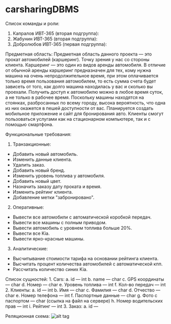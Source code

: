 # carsharingDBMS
Список команды и роли:
1. Капралов ИВТ-365 (вторая подгруппа): 
2. Жабунин ИВТ-365 (вторая подгруппа): 
3. Добролюбов ИВТ-365 (первая подгруппа): 

Предметная область: Предметная область данного проекта — это прокат автомобилей (каршеринг). Точку зрения у нас со стороны клиента.
Каршеринг — это один из видов аренды автомобиля. В отличие от обычной аренды каршеринг предназначен для тех, кому нужна машина на очень непродолжительное время, при этом оплачивается только время пользования автомобилем, то есть сумма счета будет зависеть от того, как долго машина находилась у вас и сколько вы проехали. Получить доступ к автомобилю можно в любое время суток, а не только в рабочее время. Поскольку машины находятся на стоянках, разбросанных по всему городу, высока вероятность, что одна из них окажется в пешей доступности от вас.
Планируется создать мобильное приложение и сайт для бронирования авто. Клиенты смогут пользоваться услугами как на стационарном компьютере, так и с помощью смартфона.

Функциональные требования:
1. Транзакционные:
* Добавить новый автомобиль.
* Изменить данные клиента.
* Удалить заказ.
* Добавить новый бренд.
* Изменить уровень топлива у автомобиля.
* Добавить новый цвет.
* Назначить заказу дату проката и время.
* Изменить рейтинг клиента.
* Добавление метки "забронировано".
2. Оперативные:
* Вывести все автомобили с автоматической коробкой передач.
* Вывести все машины с полным приводом.
* Вывести автомобиль с уровнем топлива больше 20%.
* Вывести все Kia.
* Вывести ярко-красные машины.
3. Аналитические:
* Высчитывание стоимости тарифа на основании рейтинга клиента.
* Высчитать процент количества автомобилей с автоматической кпп.
* Рассчитать количество синих Kia.

Список сущностей:
    1. Cars:
        a. id — int
        b. name — char
        c. GPS координаты — char
        d. Номер — char
        e. Уровень топлива — int
        f. Кол-во передач — int
    2. Клиенты:
        a. id — int
        b. Имя — char
        c. Фамилия — char
        d. Отчество — char
        e. Номер телефона — int
        f. Паспортные данные — char
        g. Фото с паспортом — char (ссылка на файл на сервере)
        h. Номер водительских прав — int
        i. Рейтинг — int
    3. Заказ:
        a. id — 

Реляционная схема:
![alt tag](https://sun9-52.userapi.com/impg/tD501D0oi0OACUAQdeval3IPzugMCXF33k0t9w/-BiA-aWP1s0.jpg?size=936x640&quality=96&sign=fbbe23c5c2016b6dad56cf827486f6f2&type=album)
